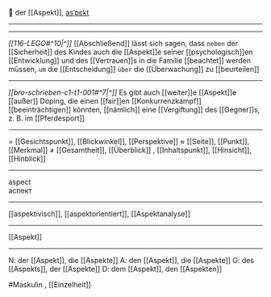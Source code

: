 🧐 der [[Aspekt]], [asˈpɛkt](https://youglish.com/pronounce/Aspekt/german)

---
---

*[[116-LEGO#^10|^]]* [[Abschließend]] lässt sich sagen, dass `neben` der [[Sicherheit]] des Kindes auch die [[Aspekt]]e seiner [[psychologisch]]en [[Entwicklung]] und des [[Vertrauen]]s in die Familie [[beachtet]] werden müssen, `um` die [[Entscheidung]] `über` die [[Überwachung]] zu [[beurteilen]]






---
*[[bro-schrieben-c1-t1-001#^7|^]]* Es gibt auch [[weiter]]e [[Aspekt]]e [[außer]] Doping, die einen [[fair]]en [[Konkurrenzkampf]] [[beeinträchtigen]] könnten, [[nämlich]] eine [[Vergiftung]] des [[Gegner]]s, z. B. im [[Pferdesport]]

---
= [[Gesichtspunkt]], [[Blickwinkel]], [[Perspektive]]
≈ [[Seite]], [[Punkt]], [[Merkmal]]
≠ [[Gesamtheit]], [[Überblick]]
, [[Inhaltspunkt]], [[Hinsicht]], [[Hinblick]]


---
aspect  
аспект

---
[[aspektivisch]], [[aspektorientiert]], [[Aspektanalyse]]

---
[[Aspekt]]


---
N: der [[Aspekt]], die [[Aspekte]]
A: den [[Aspekt]], die [[Aspekte]]
G: des [[Aspekts]], der [[Aspekte]]
D: dem [[Aspekt]], den [[Aspekten]]


#Maskulin , [[Einzelheit]]